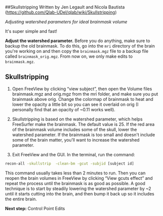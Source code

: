 ##Skullstripping
Written by Jen Legault and Nicola Bautista (https://github.com/Qlab-UDel/qlab/wiki/Skullstripping)

*Adjusting watershed parameters for ideal brainmask volume*

It's super simple and fast!

**Adjust the watershed parameter.** Before you do anything, make sure to backup the old brainmask. To do this, go into the `mri` directory of the brain you're working on and then copy the `brainmask.mgz` file to a backup file called `brainmask_orig.mgz`. From now on, we only make edits to `brainmask.mgz`. 

## Skullstripping

1. Open FreeView by clicking “view subject”, then open the Volume files brainmask.mgz and orig.mgz from the mri folder, and make sure you put brainmask above orig. Change the colormap of brainmask to heat and lower the opacity a little bit so you can see it overlaid on orig (I personally find that an opacity of ~0.11 works well). 

2. Skullstripping is based on the watershed parameter, which helps FreeSurfer make the brainmask. The default value is 25. If the red area of the brainmask volume includes some of the skull, lower the watershed parameter. If the brainmask is too small and doesn't include some of the brain matter, you'll want to increase the watershed parameter. 

3. Exit FreeView and the GUI. In the terminal, run the command:
```bash
recon-all -skullstrip  -clean-bm -gcut -subjid [subject id]
```
This command usually takes less than 2 minutes to run. Then you can reopen the brain volumes in FreeView by clicking “View gcuts effect” and repeat the process until the brainmask is as good as possible. A good technique is to start by steadily lowering the watershed parameter by ~2 until it starts cutting into the brain, and then bump it back up so it includes the entire brain.

**Next step:** Control Point Edits
